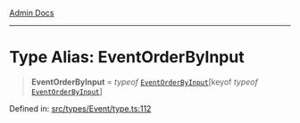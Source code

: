 [Admin Docs](/)

***

# Type Alias: EventOrderByInput

> **EventOrderByInput** = *typeof* [`EventOrderByInput`](types\Event\type\README\variables\EventOrderByInput.md)\[keyof *typeof* [`EventOrderByInput`](types\Event\type\README\variables\EventOrderByInput.md)\]

Defined in: [src/types/Event/type.ts:112](https://github.com/PalisadoesFoundation/talawa-admin/blob/main/src/types/Event/type.ts#L112)
